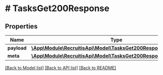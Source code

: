 # # TasksGet200Response

## Properties

Name | Type | Description | Notes
------------ | ------------- | ------------- | -------------
**payload** | [**\App\Module\RecruitisApi\Model\TasksGet200ResponsePayloadInner[]**](TasksGet200ResponsePayloadInner.md) |  | [optional]
**meta** | [**\App\Module\RecruitisApi\Model\TasksGet200ResponseMeta**](TasksGet200ResponseMeta.md) |  | [optional]

[[Back to Model list]](../../README.md#models) [[Back to API list]](../../README.md#endpoints) [[Back to README]](../../README.md)
